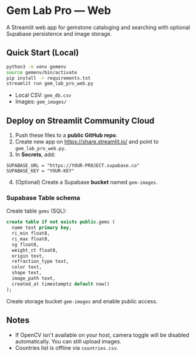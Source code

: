 # Gem Lab Pro — Web

A Streamlit web app for gemstone cataloging and searching with optional Supabase persistence and image storage.

## Quick Start (Local)
```bash
python3 -m venv gemenv
source gemenv/bin/activate
pip install -r requirements.txt
streamlit run gem_lab_pro_web.py
```
- Local CSV: `gem_db.csv`
- Images: `gem_images/`

## Deploy on Streamlit Community Cloud
1. Push these files to a **public GitHub repo**.
2. Create new app on https://share.streamlit.io/ and point to `gem_lab_pro_web.py`.
3. In **Secrets**, add:
```
SUPABASE_URL = "https://YOUR-PROJECT.supabase.co"
SUPABASE_KEY = "YOUR-KEY"
```
4. (Optional) Create a Supabase **bucket** named `gem-images`.

### Supabase Table schema
Create table `gems` (SQL):
```sql
create table if not exists public.gems (
  name text primary key,
  ri_min float8,
  ri_max float8,
  sg float8,
  weight_ct float8,
  origin text,
  refraction_type text,
  color text,
  shape text,
  image_path text,
  created_at timestamptz default now()
);
```
Create storage bucket `gem-images` and enable public access.

## Notes
- If OpenCV isn't available on your host, camera toggle will be disabled automatically. You can still upload images.
- Countries list is offline via `countries.csv`.

